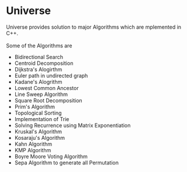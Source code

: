 # Universe
Universe provides solution to major Algorithms which are mplemented in C++. <br> <br>
Some of the Algorithms are
<ul>
  <li> Bidirectional Search </li>
  <li> Centroid Decomposition </li>
  <li> Dijkstra's Alogirthm </li>
  <li> Euler path in undirected graph </li>
  <li> Kadane's Alogrithm </li>
  <li> Lowest Common Ancestor </li>
  <li> Line Sweep Algorithm </li>
  <li> Square Root Decomposition </li>
  <li> Prim's Algorithm </li>
  <li> Topological Sorting </li>
  <li> Implementation of Trie </li>
  <li> Solving Recurrence using Matrix Exponentiation </li>
  <li> Kruskal's Algorithm </li>
  <li> Kosaraju's Algorithm </li>
  <li> Kahn Algorithm </li>
  <li> KMP Algorithm </li>
  <li> Boyre Moore Voting Algorithm </li>
  <li> Sepa Algorithm to generate all Permutation </li>
</ul>
